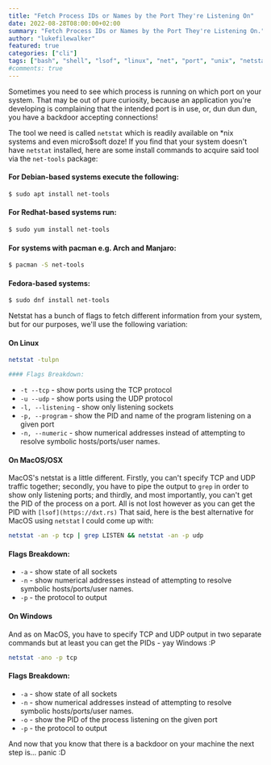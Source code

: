 ```yaml
---
title: "Fetch Process IDs or Names by the Port They're Listening On"
date: 2022-08-28T08:00:00+02:00
summary: "Fetch Process IDs or Names by the Port They're Listening On."
author: "lukefilewalker"
featured: true
categories: ["cli"]
tags: ["bash", "shell", "lsof", "linux", "net", "port", "unix", "netstat", "macos", "linux", "windows"]
#comments: true
---
```


Sometimes you need to see which process is running on which port on your system. That may be out of pure curiosity, because an application you're developing is complaining that the intended port is in use, or, dun dun dun, you have a backdoor accepting connections!

The tool we need is called `netstat` which is readily available on *nix systems and even micro$soft doze! If you find that your system doesn't have `netstat` installed, here are some install commands to acquire said tool via the `net-tools` package:

#### For Debian-based systems execute the following:
```bash 
$ sudo apt install net-tools
```

#### For Redhat-based systems run:
```bash 
$ sudo yum install net-tools
```

#### For systems with pacman e.g. Arch and Manjaro:
```bash 
$ pacman -S net-tools
```

#### Fedora-based systems:
```bash 
$ sudo dnf install net-tools
```

Netstat has a bunch of flags to fetch different information from your system, but for our purposes, we'll use the following variation:

#### On Linux

```bash
netstat -tulpn

#### Flags Breakdown:

```
- `-t --tcp` - show ports using the TCP protocol
- `-u --udp` - show ports using the UDP protocol
- `-l, --listening` - show only listening sockets
- `-p, --program`  - show the PID and name of the program listening on a given port
- `-n, --numeric` - show numerical addresses instead of attempting to resolve symbolic hosts/ports/user names. 

#### On MacOS/OSX

MacOS's netstat is a little different. Firstly, you can't specify TCP and UDP traffic together; secondly, you have to pipe the output to `grep` in order to show only listening ports; and thirdly, and most importantly, you can't get the PID of the process on a port. All is not lost however as you can get the PID with `[lsof](https://dxt.rs)` That said, here is the best alternative for MacOS using `netstat` I could come up with:

```bash
netstat -an -p tcp | grep LISTEN && netstat -an -p udp
```

#### Flags Breakdown:

- `-a` - show state of all sockets
- `-n` - show numerical addresses instead of attempting to resolve symbolic hosts/ports/user names. 
- `-p` - the protocol to output

#### On Windows

And as on MacOS, you have to specify TCP and UDP output in two separate commands but at least you can get the PIDs - yay Windows :P

```bash
netstat -ano -p tcp
```

#### Flags Breakdown:

- `-a` - show state of all sockets
- `-n` - show numerical addresses instead of attempting to resolve symbolic hosts/ports/user names. 
- `-o` - show the PID of the process listening on the given port
- `-p` - the protocol to output

And now that you know that there is a backdoor on your machine the next step is... panic :D

